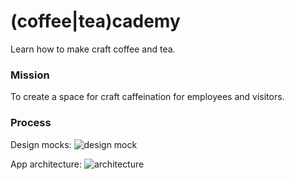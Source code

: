 # (coffee|tea)cademy

Learn how to make craft coffee and tea.

### Mission

To create a space for craft caffeination for employees and visitors.

### Process

Design mocks:
![design mock](https://cloud.githubusercontent.com/assets/6455018/22179337/87870d70-e01e-11e6-934e-ca5286621207.png)

App architecture:
![architecture](https://cloud.githubusercontent.com/assets/6455018/22179338/975b9770-e01e-11e6-8d45-af48c58889eb.png)
